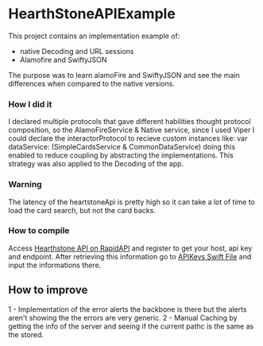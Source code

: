 # HearthStoneAPIExample
This project contains an implementation example of:
- native Decoding and URL sessions
- Alamofire and SwiftyJSON

The purpose was to learn alamoFire and SwiftyJSON and see the main differences when compared to the native versions.

### How I did it

I declared multiple protocols that gave different habilities thought protocol composition, so the AlamoFireService & Native service, since I used Viper I could declare the interactorProtocol to recieve custom instances like: var dataService: (SimpleCardsService & CommonDataService) doing this enabled to reduce coupling by abstracting the implementations.
This strategy was also applied to the Decoding of the app.

### Warning
The latency of the heartstoneApi is pretty high so it can take a lot of time to load the card search, but not the card backs.

### How to compile
Access [Hearthstone API on RapidAPI](https://rapidapi.com/omgvamp/api/hearthstone) and register to get your host, api key and endpoint.
After retrieving this information go to [APIKeys Swift File](HearthStoneAPIExample/HearthStoneAPI/API/APIKeys.swift) and input the informations there.

## How to improve
1 - Implementation of the error alerts the backbone is there but the alerts aren't showing the the errors are very generic.
2 - Manual Caching by getting the info of the server and seeing if the current pathc is the same as the stored.
